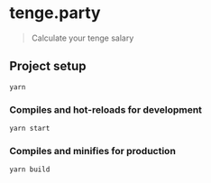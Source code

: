 # tenge.party

> Calculate your tenge salary

## Project setup

```
yarn
```

### Compiles and hot-reloads for development

```
yarn start
```

### Compiles and minifies for production

```
yarn build
```
